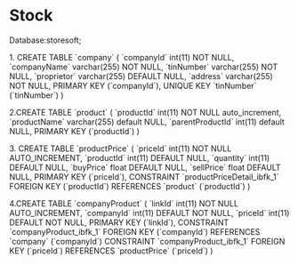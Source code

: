 # Stock
Database:storesoft;

<p>
  1. CREATE TABLE `company` (
  `companyId` int(11) NOT NULL,
  `companyName` varchar(255) NOT NULL,
  `tinNumber` varchar(255) NOT NULL,
  `proprietor` varchar(255) DEFAULT NULL,
  `address` varchar(255) NOT NULL,
  PRIMARY KEY (`companyId`),
  UNIQUE KEY `tinNumber` (`tinNumber`)
  )
</p>
<p>
  2.CREATE TABLE `product` (
  `productId` int(11) NOT NULL auto_increment,
  `productName` varchar(255) default NULL,
  `parentProductId` int(11) default NULL,
  PRIMARY KEY  (`productId`)
  ) 
</p>
<p>
  3. CREATE TABLE `productPrice` (
  `priceId` int(11) NOT NULL AUTO_INCREMENT,
  `productId` int(11) DEFAULT NULL,
  `quantity` int(11) DEFAULT NULL,
  `buyPrice` float DEFAULT NULL,
  `sellPrice` float DEFAULT NULL,
  PRIMARY KEY (`priceId`),
  CONSTRAINT `productPriceDetail_ibfk_1` FOREIGN KEY (`productId`) REFERENCES `product` (`productId`)
  )
</p>
<p>
  4.CREATE TABLE `companyProduct` (
  `linkId` int(11) NOT NULL AUTO_INCREMENT,
  `companyId` int(11) DEFAULT NOT NULL,
  `priceId` int(11) DEFAULT NOT NULL,
  PRIMARY KEY (`linkId`),
  CONSTRAINT `companyProduct_ibfk_1` FOREIGN KEY (`companyId`) REFERENCES `company` (`companyId`)
  CONSTRAINT `companyProduct_ibfk_1` FOREIGN KEY (`priceId`) REFERENCES `productPrice` (`priceId`)
  )
</p>






